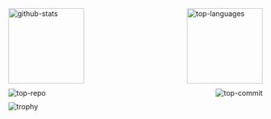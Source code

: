 
<div style="display: flex; justify-content: space-between;">
  <img src="https://github-readme-stats.vercel.app/api/top-langs/?username=Inoue416&layout=compact" alt="github-stats" height="150px" />
  <img src="https://github-readme-stats.vercel.app/api?username=Inoue416&show_icons=true&theme=transparent" alt="top-languages" height="150px" />
</div>
<div style="display: flex; justify-content: space-between; margin-top: 10px; margin-bottom:10px;">
  <img src="http://github-profile-summary-cards.vercel.app/api/cards/repos-per-language?username=Inoue416&theme=default" alt="top-repo" />
  <img src="http://github-profile-summary-cards.vercel.app/api/cards/most-commit-language?username=Inoue416&theme=default" alt="top-commit" />
</div>

<img src="https://github-profile-trophy.vercel.app/?username=Inoue416" alt="trophy"/>
